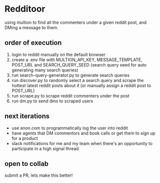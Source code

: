 # Redditoor

using multion to find all the commenters under a given reddit post, and DMing a message to them.

## order of execution
1. login to reddit manually on the default browser
2. create a .env file with MULTION_API_KEY, MESSAGE_TEMPLATE, POST_URL and SEARCH_QUERY_SEED (search query seed for auto generating many search queries)
3. run search-query-generator.py to generate search queries
4. run discover.py to randomly select a search query and scrape the hottest latest reddit posts about it (or manually assign a reddit post to POST_URL)
5. run scrape.py to scrape reddit commenters under the post
6. run dm.py to send dms to scraped users

## next iterations
* use anon.com to programmatically log the user into reddit
* have agents that DM commentors and book calls or get them to sign up for a product
* slack notifications for me and my team when there's an opportunity to participate in a high signal thread

## open to collab
submit a PR, lets make this better!